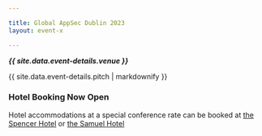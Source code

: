 ```yaml
---

title: Global AppSec Dublin 2023
layout: event-x

---
```


<!-- rebuild 2 -->

***{{ site.data.event-details.venue }}***

{{ site.data.event-details.pitch | markdownify }}

### Hotel Booking Now Open

Hotel accommodations at a special conference rate can be booked at [the Spencer Hotel](https://tinyurl.com/yfe8r24a) or [the Samuel Hotel](https://bookings.thesamuelhotel.com/offer/owasp)



